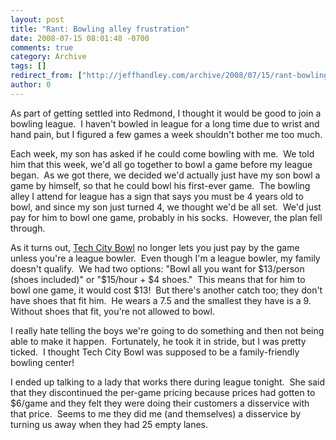 ```yaml
---
layout: post
title: "Rant: Bowling alley frustration"
date: 2008-07-15 08:01:48 -0700
comments: true
category: Archive
tags: []
redirect_from: ["http://jeffhandley.com/archive/2008/07/15/rant-bowling-alley-frustration"]
author: 0
---
```

<!-- more -->
<p>As part of getting settled into Redmond, I thought it would be good to join a bowling league.  I haven't bowled in league for a long time due to wrist and hand pain, but I figured a few games a week shouldn't bother me too much.</p>  <p>Each week, my son has asked if he could come bowling with me.  We told him that this week, we'd all go together to bowl a game before my league began.  As we got there, we decided we'd actually just have my son bowl a game by himself, so that he could bowl his first-ever game.  The bowling alley I attend for league has a sign that says you must be 4 years old to bowl, and since my son just turned 4, we thought we'd be all set.  We'd just pay for him to bowl one game, probably in his socks.  However, the plan fell through.</p>  <p>As it turns out, <a href="http://www.techcitybowl.com/" target="_blank">Tech City Bowl</a> no longer lets you just pay by the game unless you're a league bowler.  Even though I'm a league bowler, my family doesn't qualify.  We had two options: "Bowl all you want for $13/person (shoes included)" or "$15/hour + $4 shoes."  This means that for him to bowl one game, it would cost $13!  But there's another catch too; they don't have shoes that fit him.  He wears a 7.5 and the smallest they have is a 9.  Without shoes that fit, you're not allowed to bowl.</p>  <p>I really hate telling the boys we're going to do something and then not being able to make it happen.  Fortunately, he took it in stride, but I was pretty ticked.  I thought Tech City Bowl was supposed to be a family-friendly bowling center!</p>  <p>I ended up talking to a lady that works there during league tonight.  She said that they discontinued the per-game pricing because prices had gotten to $6/game and they felt they were doing their customers a disservice with that price.  Seems to me they did me (and themselves) a disservice by turning us away when they had 25 empty lanes.</p>

